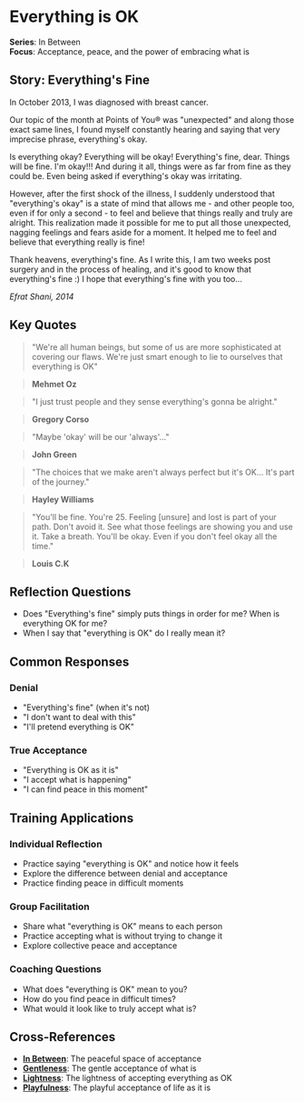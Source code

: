 # Everything is OK

**Series**: In Between  
**Focus**: Acceptance, peace, and the power of embracing what is

## Story: Everything's Fine

In October 2013, I was diagnosed with breast cancer.

Our topic of the month at Points of You® was "unexpected" and along those exact same lines, I found myself constantly hearing and saying that very imprecise phrase, everything's okay.

Is everything okay? Everything will be okay! Everything's fine, dear. Things will be fine. I'm okay!!! And during it all, things were as far from fine as they could be. Even being asked if everything's okay was irritating.

However, after the first shock of the illness, I suddenly understood that "everything's okay" is a state of mind that allows me - and other people too, even if for only a second - to feel and believe that things really and truly are alright. This realization made it possible for me to put all those unexpected, nagging feelings and fears aside for a moment. It helped me to feel and believe that everything really is fine!

Thank heavens, everything's fine. As I write this, I am two weeks post surgery and in the process of healing, and it's good to know that everything's fine :) I hope that everything's fine with you too...

*Efrat Shani, 2014*

## Key Quotes

> "We're all human beings, but some of us are more sophisticated at covering our flaws. We're just smart enough to lie to ourselves that everything is OK"

> **Mehmet Oz**

> "I just trust people and they sense everything's gonna be alright."

> **Gregory Corso**

> "Maybe 'okay' will be our 'always'..."

> **John Green**

> "The choices that we make aren't always perfect but it's OK... It's part of the journey."

> **Hayley Williams**

> "You'll be fine. You're 25. Feeling [unsure] and lost is part of your path. Don't avoid it. See what those feelings are showing you and use it. Take a breath. You'll be okay. Even if you don't feel okay all the time."

> **Louis C.K**

## Reflection Questions

- Does "Everything's fine" simply puts things in order for me? When is everything OK for me?
- When I say that "everything is OK" do I really mean it?

## Common Responses

### **Denial**
- "Everything's fine" (when it's not)
- "I don't want to deal with this"
- "I'll pretend everything is OK"

### **True Acceptance**
- "Everything is OK as it is"
- "I accept what is happening"
- "I can find peace in this moment"

## Training Applications

### **Individual Reflection**
- Practice saying "everything is OK" and notice how it feels
- Explore the difference between denial and acceptance
- Practice finding peace in difficult moments

### **Group Facilitation**
- Share what "everything is OK" means to each person
- Practice accepting what is without trying to change it
- Explore collective peace and acceptance

### **Coaching Questions**
- What does "everything is OK" mean to you?
- How do you find peace in difficult times?
- What would it look like to truly accept what is?

## Cross-References
- **[In Between](01-in-between.md)**: The peaceful space of acceptance
- **[Gentleness](05-gentleness.md)**: The gentle acceptance of what is
- **[Lightness](12-lightness.md)**: The lightness of accepting everything as OK
- **[Playfulness](09-playfulness.md)**: The playful acceptance of life as it is
